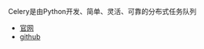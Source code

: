 
Celery是由Python开发、简单、灵活、可靠的分布式任务队列

- [官网](https://docs.celeryproject.org/en/stable/index.html)
- [github](https://github.com/celery/celery)
